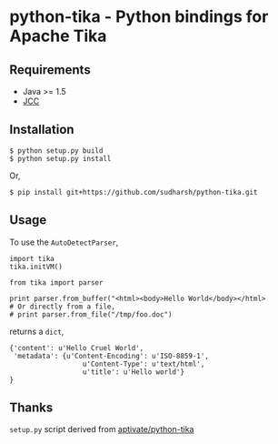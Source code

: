 # python-tika - Python bindings for Apache Tika

## Requirements

* Java >= 1.5
* [JCC](http://lucene.apache.org/pylucene/jcc/index.html)

## Installation
	$ python setup.py build
	$ python setup.py install

 Or,
 
	$ pip install git+https://github.com/sudharsh/python-tika.git

## Usage

To use the `AutoDetectParser`,

	import tika
	tika.initVM()

	from tika import parser
   
	print parser.from_buffer("<html><body>Hello World</body></html>
	# Or directly from a file, 
	# print parser.from_file("/tmp/foo.doc")
   
returns a `dict`,

	{'content': u'Hello Cruel World',
	 'metadata': {u'Content-Encoding': u'ISO-8859-1',
					  u'Content-Type': u'text/html',
					  u'title': u'Hello world'}
	}

## Thanks

`setup.py` script derived from [aptivate/python-tika](http://github.com/aptivate/python-tika)


   

   
   

